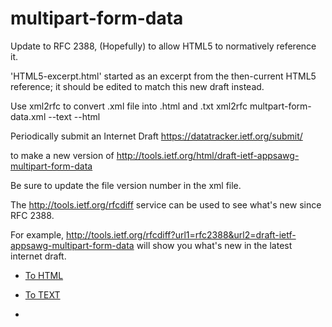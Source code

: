 # multipart-form-data


Update to RFC 2388, (Hopefully) to allow HTML5 to normatively reference it. 

'HTML5-excerpt.html' started as an excerpt from the then-current HTML5
reference; it should be edited to match this new draft instead.


Use xml2rfc to convert .xml file into .html and .txt
    	xml2rfc multpart-form-data.xml --text --html 

Periodically submit an Internet Draft
	<https://datatracker.ietf.org/submit/>

to make a new version of
	<http://tools.ietf.org/html/draft-ietf-appsawg-multipart-form-data>

Be sure to update the file version number in the xml file.

The <http://tools.ietf.org/rfcdiff> service can be used to see 
what's new since RFC 2388.

For example, 
	<http://tools.ietf.org/rfcdiff?url1=rfc2388&url2=draft-ietf-appsawg-multipart-form-data>
will show you what's new in the latest internet draft.

* [To HTML](http://xml2rfc.tools.ietf.org/cgi-bin/xml2rfc.cgi?url=https://raw.githubusercontent.com/masinter/multipart-form-data/master/pdfrfc.xml&modeAsFormat=html/ascii&type=ascii)
* [To TEXT](http://xml2rfc.tools.ietf.org/cgi-bin/xml2rfc.cgi?url=https://raw.githubusercontent.com/masinter/multipart-form-data/master/pdfrfc.xml&modeAsFormat=txt/ascii&type=ascii)

* 
